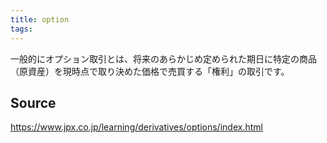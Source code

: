 ```yaml
---
title: option
tags: 
---
```


一般的にオプション取引とは、将来のあらかじめ定められた期日に特定の商品（原資産）を現時点で取り決めた価格で売買する「権利」の取引です。

## Source
https://www.jpx.co.jp/learning/derivatives/options/index.html